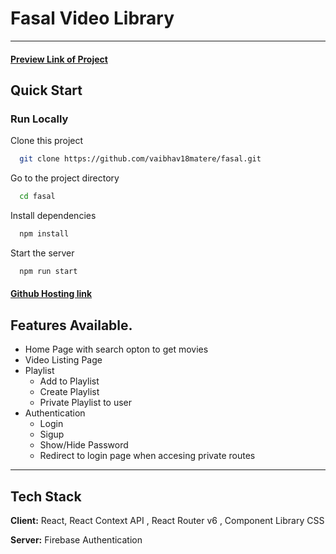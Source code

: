 # Fasal Video Library

---

#### [Preview Link of Project](https://fasal.vercel.app) 

## Quick Start

### Run Locally

Clone this project

```bash
  git clone https://github.com/vaibhav18matere/fasal.git
```

Go to the project directory

```bash
  cd fasal
```

Install dependencies

```bash
  npm install
```

Start the server

```bash
  npm run start
```
#### [Github Hosting link](fasal-vaibhav18matere.vercel.app) 

## Features Available.

- Home Page with search opton to get movies
- Video Listing Page
- Playlist
  - Add to Playlist
  - Create Playlist
  - Private Playlist to user
- Authentication
  - Login
  - Sigup
  - Show/Hide Password
  - Redirect to login page when accesing private routes
---

## Tech Stack

**Client:** React, React Context API , React Router v6 , Component Library CSS

**Server:** Firebase Authentication
